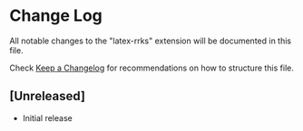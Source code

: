 # Change Log

All notable changes to the "latex-rrks" extension will be documented in this file.

Check [Keep a Changelog](http://keepachangelog.com/) for recommendations on how to structure this file.

## [Unreleased]

- Initial release